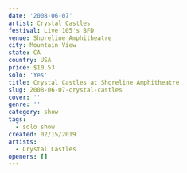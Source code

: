 ```yaml
---
date: '2008-06-07'
artist: Crystal Castles
festival: Live 105's BFD
venue: Shoreline Amphitheatre
city: Mountain View
state: CA
country: USA
price: $10.53
solo: 'Yes'
title: Crystal Castles at Shoreline Amphitheatre
slug: 2008-06-07-crystal-castles
cover: ''
genre: ''
category: show
tags:
  - solo show
created: 02/15/2019
artists:
  - Crystal Castles
openers: []
---
```


